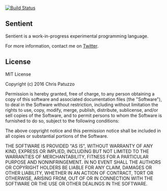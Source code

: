 [![Build Status](https://travis-ci.org/sentient-lang/sentient-lang.svg?branch=gh-pages)](https://travis-ci.org/sentient-lang/sentient-lang)

## Sentient

Sentient is a work-in-progress experimental programming language.

For more information, contact me on [Twitter](https://twitter.com/cpatuzzo).

## License

MIT License

Copyright (c) 2016 Chris Patuzzo

Permission is hereby granted, free of charge, to any person obtaining a copy
of this software and associated documentation files (the "Software"), to deal
in the Software without restriction, including without limitation the rights
to use, copy, modify, merge, publish, distribute, sublicense, and/or sell
copies of the Software, and to permit persons to whom the Software is
furnished to do so, subject to the following conditions:

The above copyright notice and this permission notice shall be included in all
copies or substantial portions of the Software.

THE SOFTWARE IS PROVIDED "AS IS", WITHOUT WARRANTY OF ANY KIND, EXPRESS OR
IMPLIED, INCLUDING BUT NOT LIMITED TO THE WARRANTIES OF MERCHANTABILITY,
FITNESS FOR A PARTICULAR PURPOSE AND NONINFRINGEMENT. IN NO EVENT SHALL THE
AUTHORS OR COPYRIGHT HOLDERS BE LIABLE FOR ANY CLAIM, DAMAGES OR OTHER
LIABILITY, WHETHER IN AN ACTION OF CONTRACT, TORT OR OTHERWISE, ARISING FROM,
OUT OF OR IN CONNECTION WITH THE SOFTWARE OR THE USE OR OTHER DEALINGS IN THE
SOFTWARE.
